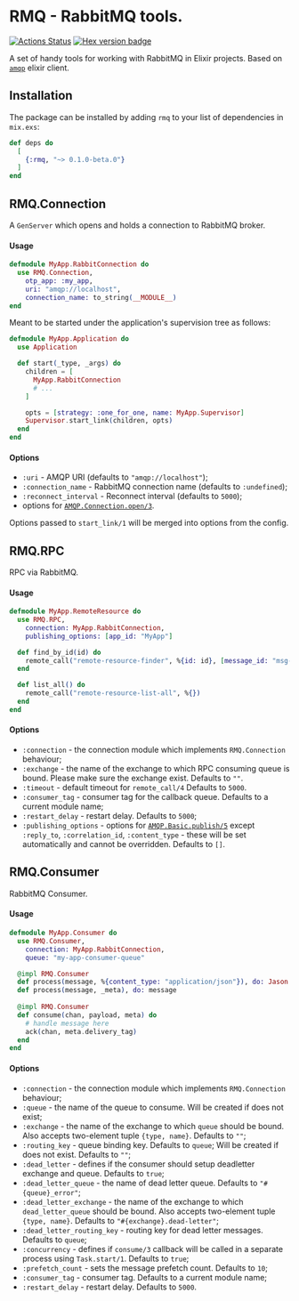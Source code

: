 # RMQ - RabbitMQ tools.

[![Actions Status](https://github.com/nmbrone/rmq/workflows/build/badge.svg?branch=master)](https://github.com/nmbrone/rmq/actions)
[![Hex version badge](https://img.shields.io/hexpm/v/rmq.svg)](https://hex.pm/packages/rmq)

A set of handy tools for working with RabbitMQ in Elixir projects.
Based on [`amqp`](https://github.com/pma/amqp) elixir client.

## Installation

The package can be installed by adding `rmq` to your list of dependencies in `mix.exs`:

```elixir
def deps do
  [
    {:rmq, "~> 0.1.0-beta.0"}
  ]
end
```

## RMQ.Connection

A `GenServer` which opens and holds a connection to RabbitMQ broker.

#### Usage

```elixir
defmodule MyApp.RabbitConnection do
  use RMQ.Connection,
    otp_app: :my_app,
    uri: "amqp://localhost",
    connection_name: to_string(__MODULE__)
end
```

Meant to be started under the application's supervision tree as follows:

```elixir
defmodule MyApp.Application do
  use Application

  def start(_type, _args) do
    children = [
      MyApp.RabbitConnection
      # ...
    ]

    opts = [strategy: :one_for_one, name: MyApp.Supervisor]
    Supervisor.start_link(children, opts)
  end
end

```

#### Options

* `:uri` - AMQP URI (defaults to `"amqp://localhost"`);
* `:connection_name` - RabbitMQ connection name (defaults to `:undefined`);
* `:reconnect_interval` - Reconnect interval (defaults to `5000`);
* options for [`AMQP.Connection.open/3`](https://hexdocs.pm/amqp/1.4.0/AMQP.Connection.html#open/3).

Options passed to `start_link/1` will be merged into options from the config.

## RMQ.RPC

RPC via RabbitMQ.

#### Usage

```elixir
defmodule MyApp.RemoteResource do
  use RMQ.RPC,
    connection: MyApp.RabbitConnection,
    publishing_options: [app_id: "MyApp"]

  def find_by_id(id) do
    remote_call("remote-resource-finder", %{id: id}, [message_id: "msg-123"])
  end

  def list_all() do
    remote_call("remote-resource-list-all", %{})
  end
end
```

#### Options

* `:connection` - the connection module which implements `RMQ.Connection` behaviour;
* `:exchange` - the name of the exchange to which RPC consuming queue is bound.
  Please make sure the exchange exist. Defaults to `""`.
* `:timeout` - default timeout for `remote_call/4` Defaults to `5000`.
* `:consumer_tag` - consumer tag for the callback queue. Defaults to a current module name;
* `:restart_delay` - restart delay. Defaults to `5000`;
* `:publishing_options` - options for [`AMQP.Basic.publish/5`](https://hexdocs.pm/amqp/1.4.0/AMQP.Basic.html#publish/5) 
  except `:reply_to`, `:correlation_id`, `:content_type` - these will be set automatically
  and cannot be overridden. Defaults to `[]`.


## RMQ.Consumer

RabbitMQ Consumer.

#### Usage

```elixir
defmodule MyApp.Consumer do
  use RMQ.Consumer,
    connection: MyApp.RabbitConnection,
    queue: "my-app-consumer-queue"

  @impl RMQ.Consumer
  def process(message, %{content_type: "application/json"}), do: Jason.decode!(message)
  def process(message, _meta), do: message
  
  @impl RMQ.Consumer
  def consume(chan, payload, meta) do
    # handle message here
    ack(chan, meta.delivery_tag)
  end
end
```

#### Options

* `:connection` - the connection module which implements `RMQ.Connection` behaviour;
* `:queue` - the name of the queue to consume. Will be created if does not exist;
* `:exchange` - the name of the exchange to which `queue` should be bound.
  Also accepts two-element tuple `{type, name}`. Defaults to `""`;
* `:routing_key` - queue binding key. Defaults to `queue`;
  Will be created if does not exist. Defaults to `""`;
* `:dead_letter` - defines if the consumer should setup deadletter exchange and queue.
  Defaults to `true`;
* `:dead_letter_queue` - the name of dead letter queue. Defaults to `"#{queue}_error"`;
* `:dead_letter_exchange` - the name of the exchange to which `dead_letter_queue` should be bound.
  Also accepts two-element tuple `{type, name}`. Defaults to `"#{exchange}.dead-letter"`;
* `:dead_letter_routing_key` - routing key for dead letter messages. Defaults to `queue`;
* `:concurrency` - defines if `consume/3` callback will be called in a separate process
  using `Task.start/1`. Defaults to `true`;
* `:prefetch_count` - sets the message prefetch count. Defaults to `10`;
* `:consumer_tag` - consumer tag. Defaults to a current module name;
* `:restart_delay` - restart delay. Defaults to `5000`.
